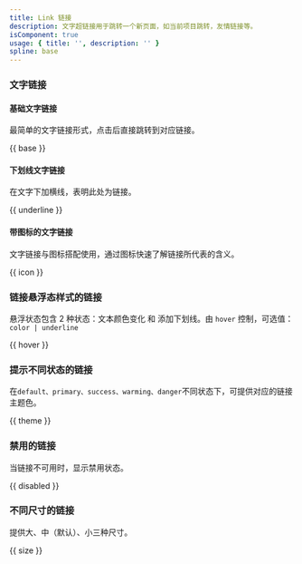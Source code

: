 ```yaml
---
title: Link 链接
description: 文字超链接用于跳转一个新页面，如当前项目跳转，友情链接等。
isComponent: true
usage: { title: '', description: '' }
spline: base
---
```


### 文字链接

#### 基础文字链接

最简单的文字链接形式，点击后直接跳转到对应链接。

{{ base }}

#### 下划线文字链接

在文字下加横线，表明此处为链接。

{{ underline }}

#### 带图标的文字链接

文字链接与图标搭配使用，通过图标快速了解链接所代表的含义。

{{ icon }}


### 链接悬浮态样式的链接

悬浮状态包含 2 种状态：文本颜色变化 和 添加下划线。由 `hover` 控制，可选值：`color | underline` 

{{ hover }}

### 提示不同状态的链接

在`default、primary、success、warming、danger`不同状态下，可提供对应的链接主题色。

{{ theme }}

### 禁用的链接

当链接不可用时，显示禁用状态。

{{ disabled }}

### 不同尺寸的链接

提供大、中（默认）、小三种尺寸。

{{ size }}

